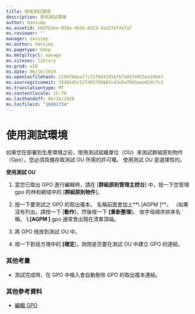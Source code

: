 ```yaml
---
title: 使用測試環境
description: 使用測試環境
author: dansimp
ms.assetid: b8d7b3ee-030a-4b5b-8223-4a3276fd47a7
ms.reviewer: ''
manager: dansimp
ms.author: dansimp
ms.pagetype: mdop
ms.mktglfcycl: manage
ms.sitesec: library
ms.prod: w10
ms.date: 06/16/2016
ms.openlocfilehash: 2299fb6eaf7c75f6841056f67a05fe025ea19bb7
ms.sourcegitcommit: 354664bc527d93f80687cd2eba70d1eea024c7c3
ms.translationtype: MT
ms.contentlocale: zh-TW
ms.lasthandoff: 06/26/2020
ms.locfileid: "10801734"
---
```

# 使用測試環境


如果您在部署到生產環境之前，使用測試組織單位（OU）來測試群組原則物件（Gpo），您必須具備存取測試 OU 所需的許可權。 使用測試 OU 是選擇性的。

**使用測試 OU**

1.  當您已取出 GPO 進行編輯時，請在 [**群組原則管理主控台**] 中，按一下您管理 gpo 的林和網域中的 [**群組原則物件**]。

2.  按一下要測試之 GPO 的取出複本。 名稱前面會加上**\ [AGPM \]**。 （如果沒有列出，請按一下 [**動作**]，然後按一下 **[重新整理**]。 依字母順序排序名稱， **\ [AGPM \]** gpo 通常會出現在清單頂端。

3.  將 GPO 拖放到測試 OU 中。

4.  按一下對話方塊中的 **[確定**]，詢問是否要在測試 OU 中建立 GPO 的連結。

### 其他考量

-   測試完成時，在 GPO 中檢入會自動刪除 GPO 的取出複本連結。

### 其他參考資料

-   [編輯 GPO](editing-a-gpo.md)

 

 





